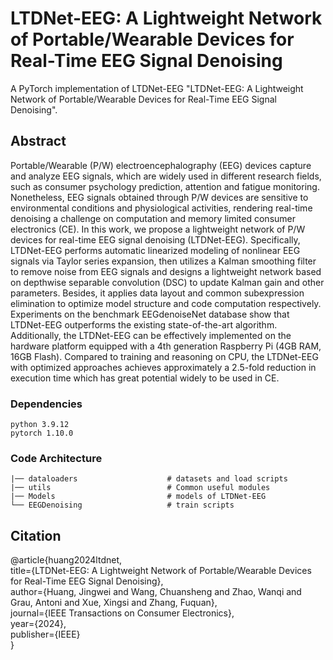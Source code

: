 # LTDNet-EEG: A Lightweight Network of Portable/Wearable Devices for Real-Time EEG Signal Denoising

A PyTorch implementation of LTDNet-EEG "LTDNet-EEG: A Lightweight Network of Portable/Wearable Devices for Real-Time EEG Signal Denoising". 

## Abstract

Portable/Wearable (P/W) electroencephalography (EEG) devices capture and analyze EEG signals, which are widely used in different research fields, such as consumer psychology prediction, attention and fatigue monitoring. Nonetheless, EEG signals obtained through P/W devices are sensitive to environmental conditions and physiological activities, rendering real-time denoising a challenge on computation and memory limited consumer electronics (CE). In this work, we propose a lightweight network of P/W devices for real-time EEG signal denoising (LTDNet-EEG). Specifically, LTDNet-EEG performs automatic linearized modeling of nonlinear EEG signals via Taylor series expansion, then utilizes a Kalman smoothing filter to remove noise from EEG signals and designs a lightweight network based on depthwise separable convolution (DSC) to update Kalman gain and other parameters. Besides, it applies data layout and common subexpression elimination to optimize model structure and code computation respectively. Experiments on the benchmark EEGdenoiseNet database show that LTDNet-EEG outperforms the existing state-of-the-art algorithm. Additionally, the LTDNet-EEG can be effectively implemented on the hardware platform equipped with a 4th generation Raspberry Pi (4GB RAM, 16GB Flash). Compared to training and reasoning on CPU, the LTDNet-EEG with optimized approaches achieves approximately a 2.5-fold reduction in execution time which has great potential widely to be used in CE.

### Dependencies

```
python 3.9.12
pytorch 1.10.0
```

### Code Architecture

```
|── dataloaders                    # datasets and load scripts
|── utils                          # Common useful modules
|── Models                         # models of LTDNet-EEG
└── EEGDenoising                   # train scripts
```

## Citation

@article{huang2024ltdnet,  
  title={LTDNet-EEG: A Lightweight Network of Portable/Wearable Devices for Real-Time EEG Signal Denoising},  
  author={Huang, Jingwei and Wang, Chuansheng and Zhao, Wanqi and Grau, Antoni and Xue, Xingsi and Zhang, Fuquan},  
  journal={IEEE Transactions on Consumer Electronics},  
  year={2024},  
  publisher={IEEE}  
}

